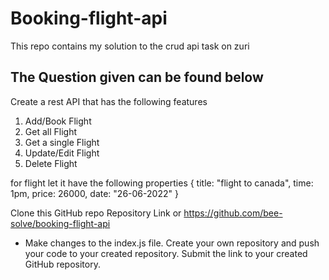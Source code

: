 # Booking-flight-api

This repo contains my solution to the crud api task on zuri

## The Question given can be found below
Create a rest API that has the following features

1. Add/Book Flight
2. Get all Flight
3. Get a single Flight
4. Update/Edit Flight
5. Delete Flight

for flight let it have the following properties
{
title: "flight to canada",
time: 1pm,
price: 26000,
date: "26-06-2022"
}

Clone this GitHub repo
Repository Link or https://github.com/bee-solve/booking-flight-api
- Make changes to the index.js file. Create your own repository and push your code to your created repository. Submit the link to your created GitHub repository.



